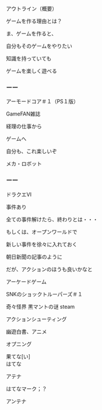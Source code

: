アウトライン（概要）

ゲームを作る理由とは？

ま、ゲームを作ると、

自分もそのゲームをやりたい

知識を持っていても

ゲームを楽しく遊べる

### ーー

アーモードコア＃１（PS１版）

GameFAN雑誌

経理の仕事から

ゲームへ

自分も、これ楽しいぞ

メカ・ロボット

### ーー

ドラクエVI

事件あり

全ての事件解けたら、終わりとは・・・

もしくは、オープンワールドで

新しい事件を徐々に入れておく

朝日新聞の記事のように

だが、アクションのほうも良いかなと

アーケードゲーム

SNKのショックトルーパーズ＃１

奇々怪界 黒マントの谜 steam

アクションシューティング

幽遊白書、アニメ

オプニング

果てな[い]<br/>
はてな

アテナ

はてなマーク；？

アンテナ



